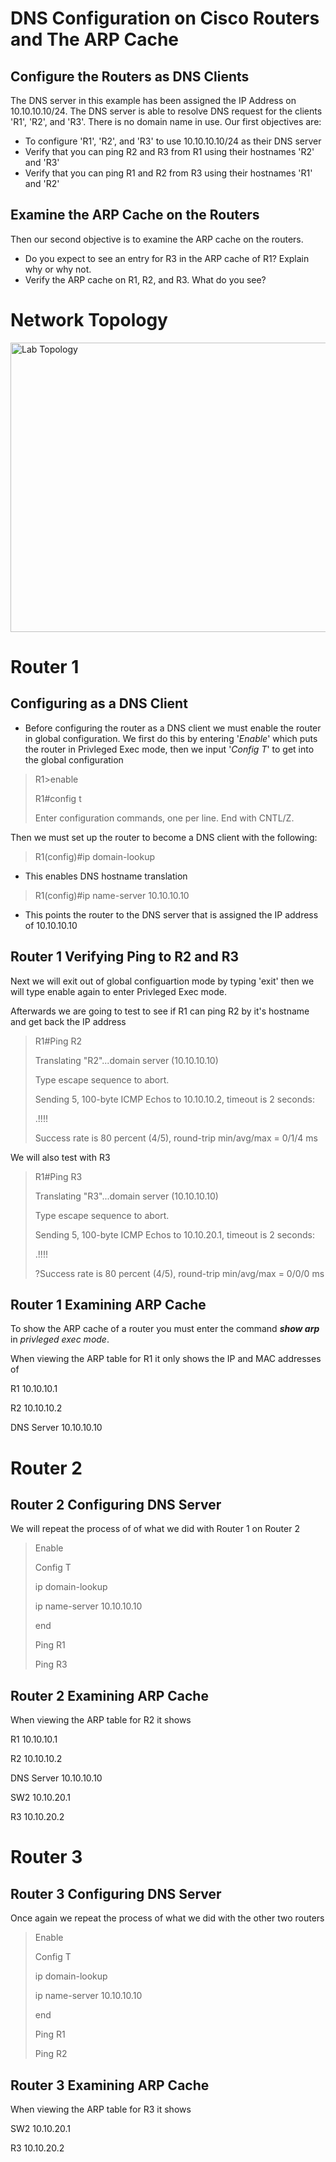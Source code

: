 # DNS Configuration on Cisco Routers and The ARP Cache

## Configure the Routers as DNS Clients
The DNS server in this example has been assigned the IP Address on 10.10.10.10/24. The DNS server is able to resolve DNS request for the clients 'R1', 'R2', and 'R3'. There is no domain name in use.
Our first objectives are:
- To configure 'R1', 'R2', and 'R3' to use 10.10.10.10/24 as their DNS server
-  Verify that you can ping R2 and R3 from R1 using their hostnames 'R2' and 'R3'
-  Verify that you can ping R1 and R2 from R3 using their hostnames 'R1' and 'R2'

## Examine the ARP Cache on the Routers
Then our second objective is to examine the ARP cache on the routers.
- Do you expect to see an entry for R3 in the ARP cache of R1? Explain why or why not.
- Verify the ARP cache on R1, R2, and R3. What do you see?

# Network Topology

<img width="667" height="463" alt="Lab Topology" src="https://github.com/user-attachments/assets/7733dbcd-e64b-45d8-a4eb-0b8a6a5aefb9" />


# Router 1
## Configuring as a DNS Client
- Before configuring the router as a DNS client we must enable the router in global configuration. We first do this by entering '_Enable_' which puts the router in Privleged Exec mode, then we input '_Config T_' to get into the global configuration
>R1>enable
>
>R1#config t
>
>Enter configuration commands, one per line.  End with CNTL/Z.

Then we must set up the router to become a DNS client with the following: 
>R1(config)#ip domain-lookup
- This enables DNS hostname translation
>R1(config)#ip name-server 10.10.10.10
- This points the router to the DNS server that is assigned the IP address of 10.10.10.10

## Router 1 Verifying Ping to R2 and R3
Next we will exit out of global configuartion mode by typing 'exit' then we will type enable again to enter Privleged Exec mode.

Afterwards we are going to test to see if R1 can ping R2 by it's hostname and get back the IP address
>R1#Ping R2
>
>Translating "R2"...domain server (10.10.10.10)
>
>Type escape sequence to abort.
>
>Sending 5, 100-byte ICMP Echos to 10.10.10.2, timeout is 2 seconds:
>
>.!!!!
>
>Success rate is 80 percent (4/5), round-trip min/avg/max = 0/1/4 ms

We will also test with R3
>R1#Ping R3
>
>Translating "R3"...domain server (10.10.10.10)
>
>Type escape sequence to abort.
>
>Sending 5, 100-byte ICMP Echos to 10.10.20.1, timeout is 2 seconds:
>
>.!!!!
>
>?Success rate is 80 percent (4/5), round-trip min/avg/max = 0/0/0 ms

## Router 1 Examining ARP Cache
To show the ARP cache of a router you must enter the command ***show arp*** in *privleged exec mode*.

When viewing the ARP table for R1 it only shows the IP and MAC addresses of

R1 10.10.10.1

R2 10.10.10.2

DNS Server 10.10.10.10

# Router 2
## Router 2 Configuring DNS Server
We will repeat the process of of what we did with Router 1 on Router 2
>Enable
>
>Config T
>
>ip domain-lookup
>
>ip name-server 10.10.10.10
>
>end
>
>Ping R1
>
>Ping R3

## Router 2 Examining ARP Cache
When viewing the ARP table for R2 it shows

R1 10.10.10.1

R2 10.10.10.2

DNS Server 10.10.10.10

SW2 10.10.20.1

R3 10.10.20.2

# Router 3 
## Router 3 Configuring DNS Server
Once again we repeat the process of what we did with the other two routers
>Enable
>
>Config T
>
>ip domain-lookup
>
>ip name-server 10.10.10.10
>
>end
>
>Ping R1
>
>Ping R2

## Router 3 Examining ARP Cache
When viewing the ARP table for R3 it shows

SW2 10.10.20.1

R3 10.10.20.2

